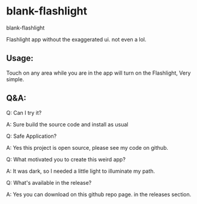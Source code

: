 # blank-flashlight
blank-flashlight

Flashlight app without the exaggerated ui. not even a lol.

## Usage:

Touch on any area while you are in the app will turn on the Flashlight, Very simple.

## Q&A:

Q: Can I try it?

A: Sure build the source code and install as usual

Q: Safe Application?

A: Yes this project is open source, please see my code on github.

Q: What motivated you to create this weird app?

A: It was dark, so I needed a little light to illuminate my path.

Q: What's available in the release?

A: Yes you can download on this github repo page. in the releases section.
